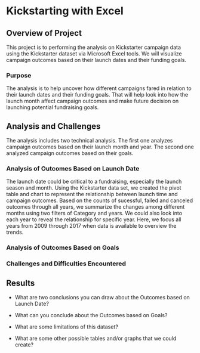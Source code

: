 # Kickstarting with Excel

## Overview of Project
This project is to performing the analysis on Kickstarter campaign data using the Kickstarter dataset via Microsoft Excel tools. We will visualize campaign outcomes based on their launch dates and their funding goals.
### Purpose
The analysis is to help uncover how different campaigns fared in relation to their launch dates and their funding goals. That will help look into how the launch month affect campaign outcomes and make future decision on launching potential fundraising goals.
## Analysis and Challenges
The analysis includes two technical analysis. The first one analyzes campaign outcomes based on their launch month and year. The second one analyzed campaign outcomes based on their goals.

### Analysis of Outcomes Based on Launch Date
The launch date could be critical to a fundraising, especially the launch season and month. Using the Kickstarter data set, we created the pivot table and chart to represent the relationship between launch time and campaign outcomes. Based on the counts of sucessful, failed and canceled outcomes through all years, we summarize the changes among different months using two filters of Category and years. We could also look into each year to reveal the relationship for specific year. Here, we focus all years from 2009 through 2017 when data is available to overview the trends.

### Analysis of Outcomes Based on Goals

### Challenges and Difficulties Encountered

## Results

- What are two conclusions you can draw about the Outcomes based on Launch Date?

- What can you conclude about the Outcomes based on Goals?

- What are some limitations of this dataset?

- What are some other possible tables and/or graphs that we could create?
